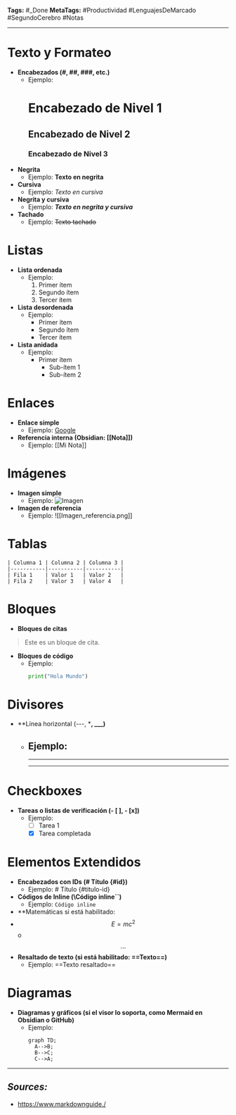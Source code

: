 **Tags:** #_Done 
**MetaTags:** #Productividad  #LenguajesDeMarcado #SegundoCerebro #Notas
- - -
# Texto y Formateo
- **Encabezados (#, ##, ###, etc.)**
    - Ejemplo: 
        # Encabezado de Nivel 1
        ## Encabezado de Nivel 2
        ### Encabezado de Nivel 3
- **Negrita**
    - Ejemplo: **Texto en negrita**
- **Cursiva**
    - Ejemplo: *Texto en cursiva*
- **Negrita y cursiva**
    - Ejemplo: ***Texto en negrita y cursiva***
- **Tachado**
    - Ejemplo: ~~Texto tachado~~
# Listas
- **Lista ordenada**
    - Ejemplo:
        1. Primer ítem
        2. Segundo ítem
        3. Tercer ítem
- **Lista desordenada**
    - Ejemplo:
        - Primer ítem
        - Segundo ítem
        - Tercer ítem
- **Lista anidada**
    - Ejemplo:
        - Primer ítem
            - Sub-ítem 1
            - Sub-ítem 2
# Enlaces
- **Enlace simple**
    - Ejemplo: [Google](https://www.google.com)
- **Referencia interna (Obsidian: [[Nota]])**
    - Ejemplo: [[Mi Nota]]
# Imágenes
- **Imagen simple**
    - Ejemplo: ![Imagen](https://via.placeholder.com/150)
- **Imagen de referencia**
    - Ejemplo: ![[Imagen_referencia.png]]
# Tablas
	
    | Columna 1 | Columna 2 | Columna 3 |
    |-----------|-----------|-----------|
    | Fila 1    | Valor 1   | Valor 2   |
    | Fila 2    | Valor 3   | Valor 4   |
	
# Bloques
- **Bloques de citas**

> Este es un bloque de cita.

- **Bloques de código**
    - Ejemplo:
        ```python
        print("Hola Mundo")
        ```
# Divisores
- **Línea horizontal (---, ***, ___)**
    - Ejemplo:
        ---
        ***
        ___
# Checkboxes
- **Tareas o listas de verificación (- [ ], - [x])**
    - Ejemplo:
        - [ ] Tarea 1
        - [x] Tarea completada
# Elementos Extendidos
- **Encabezados con IDs (# Título {#id})**
    - Ejemplo: # Título {#titulo-id}
- **Códigos de Inline (\Código inline\`\`)**
    - Ejemplo: `Código inline`
- **Matemáticas si está habilitado: 
- $$E = mc^2$$ o $$...$$
- **Resaltado de texto (si está habilitado: ==Texto==)**
    - Ejemplo: ==Texto resaltado==
# Diagramas
- **Diagramas y gráficos (si el visor lo soporta, como Mermaid en Obsidian o GitHub)**
    - Ejemplo:
        ```mermaid
        graph TD;
          A-->B;
          B-->C;
          C-->A;
        ```
- - - 
## ***Sources:***
- https://www.markdownguide./